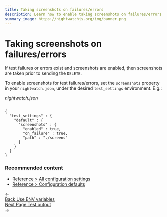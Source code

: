 ```yaml
---
title: Taking screenshots on failures/errors
description: Learn how to enable taking screenshots on failures/errors in Nightwatch.
summary_image: https://nightwatchjs.org/img/banner.png
---
```


<div class="page-header"><h1>Taking screenshots on failures/errors</h1></div>

If test failures or errors exist and screenshots are enabled, then screenshots are taken prior to sending the `DELETE`.

To enable screenshots for test failures/errors, set the `screenshots` property in your `nightwatch.json`, under the desired  `test_settings` environment. E.g.:

<div class="sample-test"><i>nightwatch.json</i>
<pre class="line-numbers" data-language="javascript"><code class=" language-javascript">
{
  "test_settings" : {
    "default" : {
      "screenshots" : {
        "enabled" : true,
        "on_failure" : true,
        "path" : "./screens"
      }
    }
  }
}
</code></pre>
</div>


### Recommended content
- [Reference > All configuration settings](https://nightwatchjs.org/guide/reference/settings.html)
- [Reference > Configuration defaults](https://nightwatchjs.org/guide/reference/defaults.html)

 <div class="doc-pagination pt-40">
  <div class="previous">
    <a href="https://nightwatchjs.org/guide/configuration/using-env-variables-in-your-config.html">
      <span>←</span>
        <div class="d-flex flex-column">
          <span class="smallT">Back</span>
          <span class="bigT">Use ENV variables</span>
        </div>
    </a>
  </div>
  <div class="next">
    <a href="https://nightwatchjs.org/guide/configuration/customising-test-output.html">
        <div class="d-flex flex-column">
          <span class="smallT">Next Page</span>
          <span class="bigT">Test output</span>
        </div>
        <span>→</span>
    </a>
  </div>
</div>